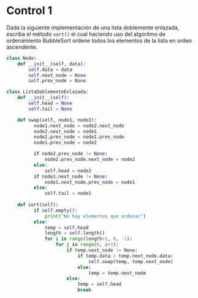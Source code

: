 # Control 1

Dada la siguiente implementación de una lista doblemente enlazada, escriba el método `sort()` el cual haciendo uso del algoritmo de ordenamiento BubbleSort ordene todos los elementos de la lista en orden ascendente.

```python
class Node:
    def __init__(self, data):
        self.data = data
        self.next_node = None
        self.prev_node = None
```

```python
class ListaDoblementeEnlazada:
    def __init__(self):
        self.head = None
        self.tail = None

    def swap(self, node1, node2):
          node1.next_node = node2.next_node
          node2.next_node = node1
          node2.prev_node = node1.prev_node
          node1.prev_node = node2

          if node2.prev_node != None:
              node2.prev_node.next_node = node2
          else:
              self.head = node2
          if node1.next_node != None:
              node1.next_node.prev_node = node1
          else:
              self.tail = node1
              
    def sort(self):
          if self.empty():
              print("No hay elementos que ordenar")
          else:
              temp = self.head
              length = self.length()
              for i in range(length+1, 0, -1):
                  for j in range(0, i+1):
                      if temp.next_node != None:
                          if temp.data > temp.next_node.data:
                              self.swap(temp, temp.next_node)
                          else:
                              temp = temp.next_node
                      else:
                          temp = self.head
                          break

```
